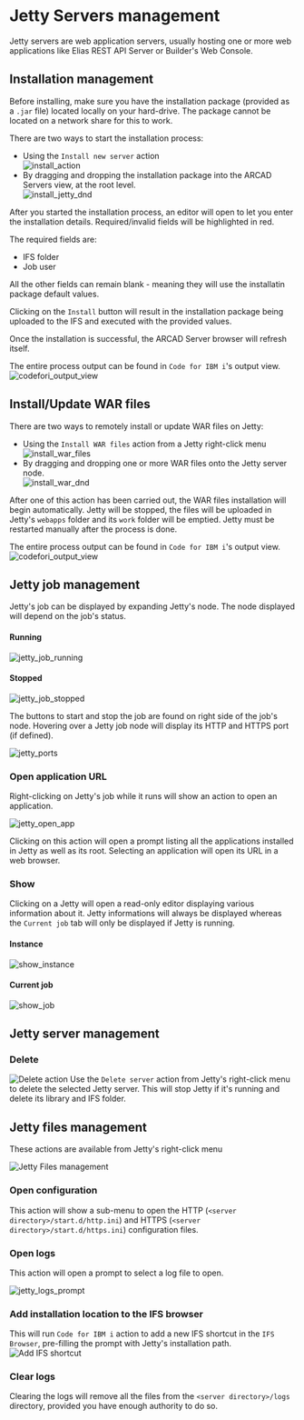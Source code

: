 # Jetty Servers management
Jetty servers are web application servers, usually hosting one or more web applications like Elias REST API Server or Builder's Web Console.

## Installation management
Before installing, make sure you have the installation package (provided as a `.jar` file) located locally on your hard-drive. The package cannot be located on a network share for this to work.

There are two ways to start the installation process:
- Using the `Install new server` action<br />![install_action](../assets/install_action.png)
- By dragging and dropping the installation package into the ARCAD Servers view, at the root level.<br />![install_jetty_dnd](../assets/install_jetty_dnd.gif)

After you started the installation process, an editor will open to let you enter the installation details. Required/invalid fields will be highlighted in red.

The required fields are: 
- IFS folder
- Job user

All the other fields can remain blank - meaning they will use the installatin package default values.

Clicking on the `Install` button will result in the installation package being uploaded to the IFS and executed with the provided values.

Once the installation is successful, the ARCAD Server browser will refresh itself.

The entire process output can be found in `Code for IBM i`'s output view.
![codefori_output_view](../assets/c4i_output_view.png)

## Install/Update WAR files
There are two ways to remotely install or update WAR files on Jetty:
- Using the `Install WAR files` action from a Jetty right-click menu<br />![install_war_files](../assets/install_war_files.png)
- By dragging and dropping one or more WAR files onto the Jetty server node.<br />![install_war_dnd](../assets/install_war_dnd.gif)

After one of this action has been carried out, the WAR files installation will begin automatically. Jetty will be stopped, the files will be uploaded in Jetty's `webapps` folder and its `work` folder will be emptied. Jetty must be restarted manually after the process is done.

The entire process output can be found in `Code for IBM i`'s output view.
![codefori_output_view](../assets/c4i_output_view.png)

## Jetty job management
Jetty's job can be displayed by expanding Jetty's node. The node displayed will depend on the job's status.
<!-- tabs:start -->
#### **Running**
![jetty_job_running](../assets/jetty_job_running.png)

#### **Stopped**
![jetty_job_stopped](../assets/jetty_job_stopped.png)
<!-- tabs:end -->

The buttons to start and stop the job are found on right side of the job's node.
Hovering over a Jetty job node will display its HTTP and HTTPS port (if defined).

![jetty_ports](../assets/jetty_ports.png)

### Open application URL
Right-clicking on Jetty's job while it runs will show an action to open an application.<p>![jetty_open_app](../assets/jetty_open_app.png)</p>
Clicking on this action will open a prompt listing all the applications installed in Jetty as well as its root. Selecting an application will open its URL in a web browser.

### Show
Clicking on a Jetty will open a read-only editor displaying various information about it. Jetty informations will always be displayed whereas the `Current job` tab will only be displayed if Jetty is running.
<!-- tabs:start -->
#### **Instance**
![show_instance](../assets/show_jetty_info.png)

#### **Current job**
![show_job](../assets/show_jetty_job.png)
<!-- tabs:end -->

## Jetty server management

### Delete
![Delete action](../assets/jetty_delete.png)
Use the `Delete server` action from Jetty's right-click menu to delete the selected Jetty server. This will stop Jetty if it's running and delete its library and IFS folder.

## Jetty files management
These actions are available from Jetty's right-click menu

![Jetty Files management](../assets/jetty_files_management.png)

### Open configuration
This action will show a sub-menu to open the HTTP (`<server directory>/start.d/http.ini`) and HTTPS (`<server directory>/start.d/https.ini`) configuration files.

### Open logs
This action will open a prompt to select a log file to open.

![jetty_logs_prompt](../assets/jetty_logs_prompt.png)

### Add installation location to the IFS browser
This will run `Code for IBM i` action to add a new IFS shortcut in the `IFS Browser`, pre-filling the prompt with Jetty's installation path.<br/>![Add IFS shortcut](../assets/add_ifs_jetty.png)

### Clear logs
Clearing the logs will remove all the files from the `<server directory>/logs` directory, provided you have enough authority to do so.